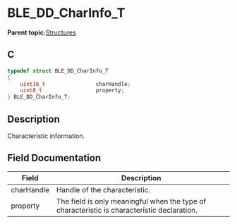 # BLE\_DD\_CharInfo\_T

**Parent topic:**[Structures](GUID-B7B198D6-037B-468B-9A14-943F83191073.md)

## C

```c
typedef struct BLE_DD_CharInfo_T
{
    uint16_t                charHandle;
    uint8_t                 property;
} BLE_DD_CharInfo_T;
```

## Description

Characteristic information.

## Field Documentation

|Field|Description|
|-----|-----------|
|charHandle|Handle of the characteristic.|
|property|The field is only meaningful when the type of characteristic is characteristic declaration.|

